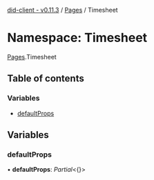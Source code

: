 [did-client - v0.11.3](../README.md) / [Pages](pages.md) / Timesheet

# Namespace: Timesheet

[Pages](pages.md).Timesheet

## Table of contents

### Variables

- [defaultProps](pages.timesheet.md#defaultprops)

## Variables

### defaultProps

• **defaultProps**: *Partial*<{}\>
